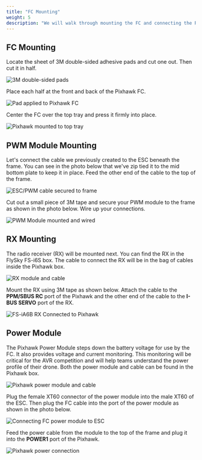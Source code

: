 ```yaml
---
title: "FC Mounting"
weight: 5
description: "We will walk through mounting the FC and connecting the RX and power modules"
---
```


## FC Mounting

Locate the sheet of 3M double-sided adhesive pads and cut one out. Then cut it in half.

![3M double-sided pads](fc_mounting_1.jpg)

Place each half at the front and back of the Pixhawk FC.

![Pad applied to Pixhawk FC](fc_mounting_2.jpg)

Center the FC over the top tray and press it firmly into place.

![Pixhawk mounted to top tray](fc_mounting_3.jpg)

## PWM Module Mounting

Let's connect the cable we previously created to the ESC beneath the frame. You can see in the photo below that we've zip tied it to the mid bottom plate to keep it in place. Feed the other end of the cable to the top of the frame.

![ESC/PWM cable secured to frame](pwm_connection_1.jpg)

Cut out a small piece of 3M tape and secure your PWM module to the frame as shown in the photo below. Wire up your connections.

![PWM Module mounted and wired](pwm_connection_2.jpg)

## RX Mounting

The radio receiver (RX) will be mounted next. You can find the RX in the FlySky FS-i6S box. The cable to connect the RX will be in the bag of cables inside the Pixhawk box.

![RX module and cable](rx_connection_1.jpg)

Mount the RX using 3M tape as shown below. Attach the cable to the **PPM/SBUS RC** port of the Pixhawk and the other end of the cable to the **I-BUS SERVO** port of the RX.

![FS-iA6B RX Connected to Pixhawk](rx_connection_2.jpg)

## Power Module

The Pixhawk Power Module steps down the battery voltage for use by the FC. It also provides voltage and current monitoring. This monitoring will be critical for the AVR competition and will help teams understand the power profile of their drone. Both the power module and cable can be found in the Pixhawk box.

![Pixhawk power module and cable](power_connection_1.jpg)

Plug the female XT60 connector of the power module into the male XT60 of the ESC. Then plug the FC cable into the port of the power module as shown in the photo below.

![Connecting FC power module to ESC](power_connection_2.jpg)

Feed the power cable from the module to the top of the frame and plug it into the **POWER1** port of the Pixhawk.

![Pixhawk power connection](power_connection_3.jpg)

